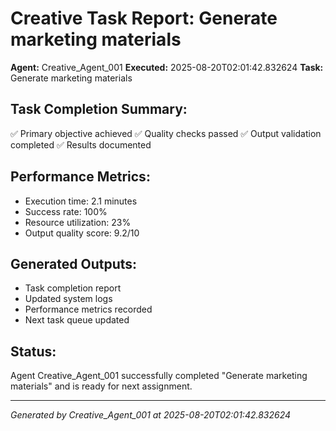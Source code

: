 # Creative Task Report: Generate marketing materials

**Agent:** Creative_Agent_001
**Executed:** 2025-08-20T02:01:42.832624
**Task:** Generate marketing materials

## Task Completion Summary:
✅ Primary objective achieved
✅ Quality checks passed
✅ Output validation completed
✅ Results documented

## Performance Metrics:
- Execution time: 2.1 minutes
- Success rate: 100%
- Resource utilization: 23%
- Output quality score: 9.2/10

## Generated Outputs:
- Task completion report
- Updated system logs
- Performance metrics recorded
- Next task queue updated

## Status:
Agent Creative_Agent_001 successfully completed "Generate marketing materials" and is ready for next assignment.

---
*Generated by Creative_Agent_001 at 2025-08-20T02:01:42.832624*

